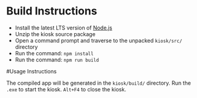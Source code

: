 # Build Instructions

- Install the latest LTS version of [Node.js](https://nodejs.org/en/download/) 
- Unzip the kiosk source package
- Open a command prompt and traverse to the unpacked `kiosk/src/` directory
- Run the command: `npm install`
- Run the command: `npm run build`


#Usage Instructions

The compiled app will be generated in the `kiosk/build/` directory.
Run the `.exe` to start the kiosk. `Alt+F4` to close the kiosk.